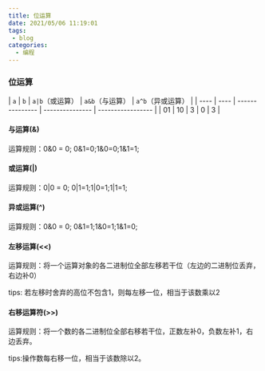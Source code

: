 ```yaml
---
title: 位运算 
date: 2021/05/06 11:19:01 
tags: 
 - blog 
categories:
  - 编程
---
```



### 位运算 

| `a`  | `b`  | `a|b`（或运算） | `a&b`（与运算） | `a^b`（异或运算） |
| ---- | ---- | --------------- | --------------- | ----------------- |
| 01   | 10   | 3               | 0               | 3                 |

#### 与运算(&)

运算规则：0&0 = 0; 0&1=0;1&0=0;1&1=1;

#### 或运算(|)

运算规则：0|0 = 0; 0|1=1;1|0=1;1|1=1;

#### 异或运算(^)

运算规则：0&0 = 0; 0&1=1;1&0=1;1&1=0;

#### 左移运算(<<)

运算规则：将一个运算对象的各二进制位全部左移若干位（左边的二进制位丢弃，右边补0）

tips: 若左移时舍弃的高位不包含1，则每左移一位，相当于该数乘以2

#### 右移运算符(>>)

运算规则：将一个数的各二进制位全部右移若干位，正数左补0，负数左补1，右边丢弃。

tips:操作数每右移一位，相当于该数除以2。

